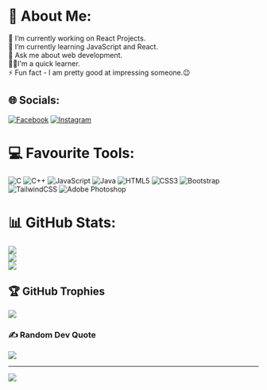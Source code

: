# 💫 About Me:
🔭 I’m currently working on React Projects. <br>🌱 I’m currently learning JavaScript and React. <br>💬 Ask me about web development. <br>👨‍💻I'm a quick learner. <br>⚡ Fun fact - I am pretty good at impressing someone.😉


## 🌐 Socials:
[![Facebook](https://img.shields.io/badge/Facebook-%231877F2.svg?logo=Facebook&logoColor=white)](https://facebook.com/amitmahmud26) [![Instagram](https://img.shields.io/badge/Instagram-%23E4405F.svg?logo=Instagram&logoColor=white)](https://www.instagram.com/shut_up_sabbir_here) 

# 💻 Favourite Tools:
![C](https://img.shields.io/badge/c-%2300599C.svg?style=for-the-badge&logo=c&logoColor=white) ![C++](https://img.shields.io/badge/c++-%2300599C.svg?style=for-the-badge&logo=c%2B%2B&logoColor=white) ![JavaScript](https://img.shields.io/badge/javascript-%23323330.svg?style=for-the-badge&logo=javascript&logoColor=%23F7DF1E) ![Java](https://img.shields.io/badge/java-%23ED8B00.svg?style=for-the-badge&logo=java&logoColor=white) ![HTML5](https://img.shields.io/badge/html5-%23E34F26.svg?style=for-the-badge&logo=html5&logoColor=white) ![CSS3](https://img.shields.io/badge/css3-%231572B6.svg?style=for-the-badge&logo=css3&logoColor=white) ![Bootstrap](https://img.shields.io/badge/bootstrap-%23563D7C.svg?style=for-the-badge&logo=bootstrap&logoColor=white) ![TailwindCSS](https://img.shields.io/badge/tailwindcss-%2338B2AC.svg?style=for-the-badge&logo=tailwind-css&logoColor=white) ![Adobe Photoshop](https://img.shields.io/badge/adobephotoshop-%2331A8FF.svg?style=for-the-badge&logo=adobephotoshop&logoColor=white)
# 📊 GitHub Stats:
![](https://github-readme-stats.vercel.app/api?username=amitmahmud26&theme=nightowl&hide_border=false&include_all_commits=true&count_private=true)<br/>
![](https://github-readme-streak-stats.herokuapp.com/?user=amitmahmud26&theme=nightowl&hide_border=false)<br/>
![](https://github-readme-stats.vercel.app/api/top-langs/?username=amitmahmud26&theme=nightowl&hide_border=false&include_all_commits=true&count_private=true&layout=compact)

## 🏆 GitHub Trophies
![](https://github-profile-trophy.vercel.app/?username=amitmahmud26&theme=discord&no-frame=true&no-bg=true&margin-w=4)

### ✍️ Random Dev Quote
![](https://quotes-github-readme.vercel.app/api?type=vetical&theme=tokyonight)

---
[![](https://visitcount.itsvg.in/api?id=amitmahmud26&icon=5&color=1)](https://visitcount.itsvg.in)

<!-- Proudly created with GPRM ( https://gprm.itsvg.in ) -->
